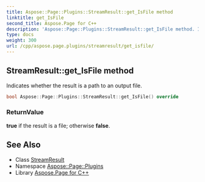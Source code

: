```yaml
---
title: Aspose::Page::Plugins::StreamResult::get_IsFile method
linktitle: get_IsFile
second_title: Aspose.Page for C++
description: 'Aspose::Page::Plugins::StreamResult::get_IsFile method. Indicates whether the result is a path to an output file in C++.'
type: docs
weight: 300
url: /cpp/aspose.page.plugins/streamresult/get_isfile/
---
```

## StreamResult::get_IsFile method


Indicates whether the result is a path to an output file.

```cpp
bool Aspose::Page::Plugins::StreamResult::get_IsFile() override
```


### ReturnValue

**true** if the result is a file; otherwise **false**.

## See Also

* Class [StreamResult](../)
* Namespace [Aspose::Page::Plugins](../../)
* Library [Aspose.Page for C++](../../../)
